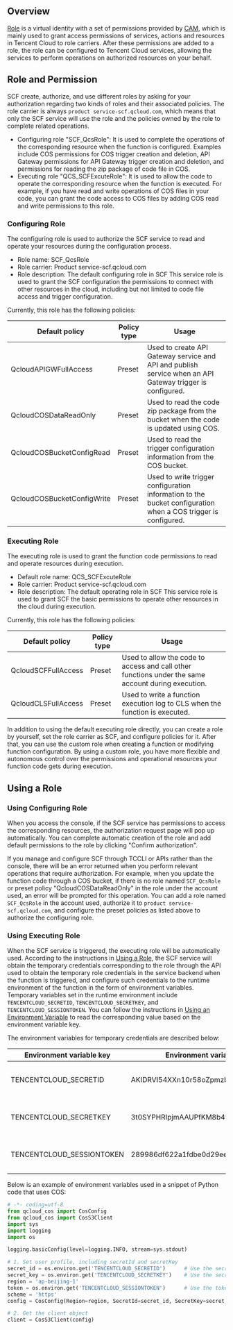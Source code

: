 ## Overview

[Role](https://intl.cloud.tencent.com/document/product/598/19420) is a virtual identity with a set of permissions provided by [CAM](https://intl.cloud.tencent.com/document/product/598/10583), which is mainly used to grant access permissions of services, actions and resources in Tencent Cloud to role carriers. After these permissions are added to a role, the role can be configured to Tencent Cloud services, allowing the services to perform operations on authorized resources on your behalf.

## Role and Permission

SCF create, authorize, and use different roles by asking for your authorization regarding two kinds of roles and their associated policies. The role carrier is always `product service-scf.qcloud.com`, which means that only the SCF service will use the role and the policies owned by the role to complete related operations.
- Configuring role "SCF_QcsRole": It is used to complete the operations of the corresponding resource when the function is configured. Examples include COS permissions for COS trigger creation and deletion, API Gateway permissions for API Gateway trigger creation and deletion, and permissions for reading the zip package of code file in COS.
- Executing role "QCS_SCFExcuteRole": It is used to allow the code to operate the corresponding resource when the function is executed. For example, if you have read and write operations of COS files in your code, you can grant the code access to COS files by adding COS read and write permissions to this role.

### Configuring Role

The configuring role is used to authorize the SCF service to read and operate your resources during the configuration process.
- Role name: SCF_QcsRole 
- Role carrier: Product service-scf.qcloud.com
- Role description: The default configuring role in SCF This service role is used to grant the SCF configuration the permissions to connect with other resources in the cloud, including but not limited to code file access and trigger configuration.

Currently, this role has the following policies:

| Default policy | Policy type | Usage |
| --- | --- | --- |
| QcloudAPIGWFullAccess | Preset | Used to create API Gateway service and API and publish service when an API Gateway trigger is configured. |
| QcloudCOSDataReadOnly | Preset | Used to read the code zip package from the bucket when the code is updated using COS. |
| QcloudCOSBucketConfigRead | Preset | Used to read the trigger configuration information from the COS bucket. |
| QcloudCOSBucketConfigWrite | Preset | Used to write trigger configuration information to the bucket configuration when a COS trigger is configured. |


### Executing Role

The executing role is used to grant the function code permissions to read and operate resources during execution.
- Default role name: QCS_SCFExcuteRole 
- Role carrier: Product service-scf.qcloud.com
- Role description: The default operating role in SCF This service role is used to grant SCF the basic permissions to operate other resources in the cloud during execution.

Currently, this role has the following policies:

| Default policy | Policy type | Usage |
| --- | --- | --- |
| QcloudSCFFullAccess | Preset | Used to allow the code to access and call other functions under the same account during execution. |
| QcloudCLSFullAccess | Preset | Used to write a function execution log to CLS when the function is executed. |

In addition to using the default executing role directly, you can create a role by yourself, set the role carrier as SCF, and configure policies for it. After that, you can use the custom role when creating a function or modifying function configuration. By using a custom role, you have more flexible and autonomous control over the permissions and operational resources your function code gets during execution.

## Using a Role

### Using Configuring Role

When you access the console, if the SCF service has permissions to access the corresponding resources, the authorization request page will pop up automatically. You can complete automatic creation of the role and add default permissions to the role by clicking "Confirm authorization".

If you manage and configure SCF through TCCLI or APIs rather than the console, there will be an error returned when you perform relevant operations that require authorization. For example, when you update the function code through a COS bucket, if there is no role named `SCF_QcsRole` or preset policy "QcloudCOSDataReadOnly" in the role under the account used, an error will be prompted for this operation. You can add a role named `SCF_QcsRole` in the account used, authorize it to `product service-scf.qcloud.com`, and configure the preset policies as listed above to authorize the configuring role.


### Using Executing Role

When the SCF service is triggered, the executing role will be automatically used. According to the instructions in [Using a Role](https://intl.cloud.tencent.com/document/product/598/19419), the SCF service will obtain the temporary credentials corresponding to the role through the API used to obtain the temporary role credentials in the service backend when the function is triggered, and configure such credentials to the runtime environment of the function in the form of environment variables. Temporary variables set in the runtime environment include `TENCENTCLOUD_SECRETID`, `TENCENTCLOUD_SECRETKEY`, and `TENCENTCLOUD_SESSIONTOKEN`. You can follow the instructions in [Using an Environment Variable](https://cloud.tencent.com/document/product/583/30228#.E4.BD.BF.E7.94.A8.E7.8E.AF.E5.A2.83.E5.8F.98.E9.87.8F) to read the corresponding value based on the environment variable key.

The environment variables for temporary credentials are described below:

| Environment variable key | Environment variable value example | Description |
| --- | --- | --- |
| TENCENTCLOUD_SECRETID | AKIDRVI54XXn10r58oZpmzbBOnwt47xO1LRv | Used as the SecretId of the API request |
| TENCENTCLOUD_SECRETKEY | 3t0SYPHRIpjmAAUPfKM8b4yXnff4Aq56 | Used as the SecretKey of the API request |
| TENCENTCLOUD_SESSIONTOKEN | 289986df622a1fdbe0d29ee2b642c904d8d670df40001 | Used as the Token of the API request |

Below is an example of environment variables used in a snippet of Python code that uses COS:
```python
# -*- coding=utf-8
from qcloud_cos import CosConfig
from qcloud_cos import CosS3Client
import sys
import logging
import os

logging.basicConfig(level=logging.INFO, stream=sys.stdout)

# 1. Set user profile, including secretId and secretKey
secret_id = os.environ.get('TENCENTCLOUD_SECRETID')      # Use the secretId in the environment variable
secret_key = os.environ.get('TENCENTCLOUD_SECRETKEY')    # Use the secretKey in the environment variable
region = 'ap-beijing-1'     
token = os.environ.get('TENCENTCLOUD_SESSIONTOKEN')      # Use the token in the environment variable as the token to be passed in when the temporary key is used
scheme = 'https'          
config = CosConfig(Region=region, SecretId=secret_id, SecretKey=secret_key, Token=token, Scheme=scheme)

# 2. Get the client object
client = CosS3Client(config)
```
